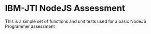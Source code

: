 # IBM-JTI NodeJS Assessment
This is a simple set of functions and unit tests used for a basic NodeJS Programmer assessment